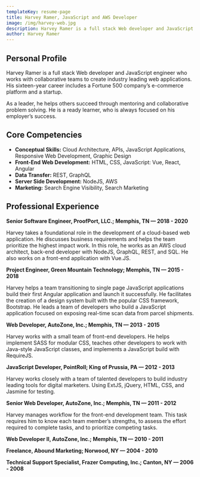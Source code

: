 ```yaml
---
templateKey: resume-page
title: Harvey Ramer, JavaScript and AWS Developer
image: /img/harvey-web.jpg
description: Harvey Ramer is a full stack Web developer and JavaScript engineer who works with collaborative teams to create industry leading web applications.
author: Harvey Ramer
---
```


## Personal Profile

Harvey Ramer is a full stack Web developer and JavaScript engineer who works with collaborative teams to create industry leading web applications. His sixteen-year career includes a Fortune 500 company’s e-commerce platform and a startup.

As a leader, he helps others succeed through mentoring and collaborative problem solving. He is a ready learner, who is always focused on his employer’s success.

## Core Competencies

- **Conceptual Skills:** Cloud Architecture, APIs, JavaScript Applications, Responsive Web Development, Graphic Design
- **Front-End Web Development:** HTML, CSS, JavaScript: Vue, React, Angular
- **Data Transfer:** REST, GraphQL
- **Server Side Development:** NodeJS, AWS
- **Marketing:** Search Engine Visibility, Search Marketing

## Professional Experience

**Senior Software Engineer, ProofPort, LLC.; Memphis, TN — 2018 - 2020**

Harvey takes a foundational role in the development of a cloud-based web application. He discusses business requirements and helps the team prioritize the highest impact work. In this role, he works as an AWS cloud architect, back-end developer with NodeJS, GraphQL, REST, and SQL. He also works on a front-end application with Vue.JS.

**Project Engineer, Green Mountain Technology; Memphis, TN — 2015 - 2018**

Harvey helps a team transitioning to single page JavaScript applications build their first Angular application and launch it successfully. He facilitates the creation of a design system built with the popular CSS framework, Bootstrap. He leads a team of developers who build a JavaScript application focused on exposing real-time scan data from parcel shipments.

**Web Developer, AutoZone, Inc.; Memphis, TN — 2013 - 2015**

Harvey works with a small team of front-end developers. He helps implement SASS for modular CSS, teaches other developers to work with Java-style JavaScript classes, and implements a JavaScript build with RequireJS.

**JavaScript Developer, PointRoll; King of Prussia, PA — 2012 - 2013**

Harvey works closely with a team of talented developers to build industry leading tools for digital marketers. Using ExtJS, jQuery, HTML, CSS, and Jasmine for testing.

**Senior Web Developer, AutoZone, Inc.; Memphis, TN — 2011 - 2012**

Harvey manages workflow for the front-end development team. This task requires him to know each team member’s strengths, to assess the effort required to complete tasks, and to prioritize competing tasks.

**Web Developer II, AutoZone, Inc.; Memphis, TN — 2010 - 2011**

**Freelance, Abound Marketing; Norwood, NY — 2004 - 2010**

**Technical Support Specialist, Frazer Computing, Inc.; Canton, NY — 2006 - 2008**
